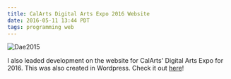 ```yaml
---
title: CalArts Digital Arts Expo 2016 Website
date: 2016-05-11 13:44 PDT
tags: programming web
---
```


![Dae2015](assets/images/dae-2016.png)

I also leaded development on the website for CalArts' Digital Arts Expo for 2016. This was also created in Wordpress. Check it out [here](http://expo16.calartsmusictech.com)!